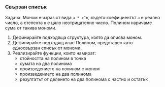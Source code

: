 ### Свързан списък

Задача: Моном е израз от вида `a * x^n`, където коефициентът `а` е реално число, а степента `n` е цяло неотрицателно число. Полином наричаме сума от такива мономи.

1. Дефинирайте подходяща структура, която да описва моном.
1. Дефинирайте подходящ клас Полином, представен като едносвързан списък от мономи.
1. Реализирайте функции, които намират:
     * стойността на полином в точка
     * сумата на два полинома
     * произведението на полином с моном
     * произведението на два полинома
     * резултатът от деленето на два полинома с частно и остатък
